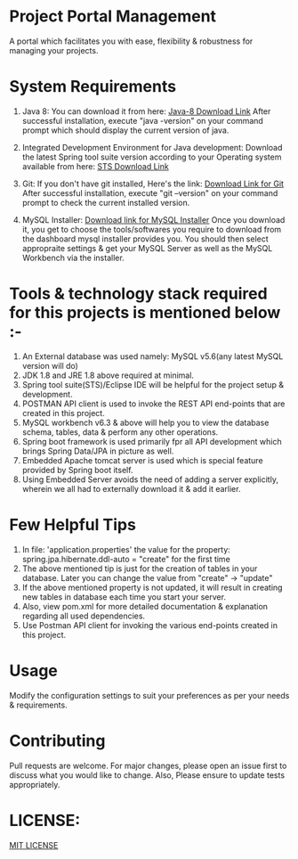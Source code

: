 # Project Portal Management
A portal which facilitates you with ease, flexibility & robustness for managing your projects.

# System Requirements
1) Java 8: You can download it from here: [Java-8 Download Link](https://www.oracle.com/technetwork/java/javase/downloads/jdk8-downloads-2133151.html)
After successful installation, execute "java -version" on your command prompt which should display the current version of java.

2) Integrated Development Environment for Java development:
Download the latest Spring tool suite version according to your Operating system available from here: [STS Download Link](https://spring.io/tools)

3) Git: If you don't have git installed, Here's the link: [Download Link for Git](https://git-scm.com/downloads)
After successful installation, execute "git –version" on your command prompt to check the current installed version.

4) MySQL Installer: [Download link for MySQL Installer](https://dev.mysql.com/downloads/installer/)
Once you download it, you get to choose the tools/softwares you require to download from the dashboard mysql installer provides you.
You should then select appropraite settings & get your MySQL Server as well as the MySQL Workbench via the installer.

# Tools & technology stack required for this projects is mentioned below :-
1) An External database was used namely: MySQL v5.6(any latest MySQL version will do)
2) JDK 1.8 and JRE 1.8 above required at minimal.
3) Spring tool suite(STS)/Eclipse IDE will be helpful for the project setup & development.
4) POSTMAN API client is used to invoke the REST API end-points that are created in this project.
5) MySQL workbench v6.3 & above will help you to view the database schema, tables, data & perform any other operations.
6) Spring boot framework is used primarily fpr all API development which brings Spring Data/JPA in picture as well.
7) Embedded Apache tomcat server is used which is special feature provided by Spring boot itself.
8) Using Embedded Server avoids the need of adding a server explicitly, wherein we all had to externally download it & add it earlier.

# Few Helpful Tips
1) In file: 'application.properties' the value for the property: spring.jpa.hibernate.ddl-auto = "create" for the first time
2) The above mentioned tip is just for the creation of tables in your database. Later you can change the value from "create" -> "update"
3) If the above mentioned property is not updated, it will result in creating new tables in database each time you start your server.
4) Also, view pom.xml for more detailed documentation & explanation regarding all used dependencies.
5) Use Postman API client for invoking the various end-points created in this project.

# Usage
Modify the configuration settings to suit your preferences as per your needs & requirements.

# Contributing
Pull requests are welcome.
For major changes, please open an issue first to discuss what you would like to change.
Also, Please ensure to update tests appropriately.

# LICENSE: 
[MIT LICENSE](https://choosealicense.com/licenses/mit/)
